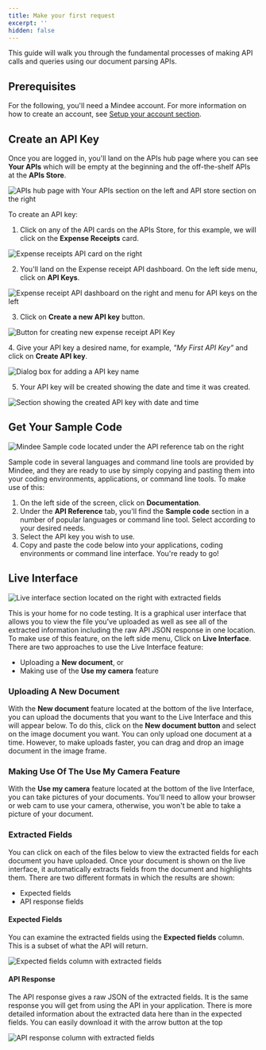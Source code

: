 ```yaml
---
title: Make your first request
excerpt: ''
hidden: false
---
```


This guide will walk you through the fundamental processes of making API calls and queries using our document parsing APIs.

## Prerequisites
For the following, you'll need a Mindee account. For more information on how to create an account, see [Setup your account section](https://developers.mindee.com/docs/setup-your-account).

## Create an API Key
Once you are logged in, you'll land on the APIs hub page where you can see **Your APIs** which will be empty at the beginning and the off-the-shelf APIs at the **APIs Store**. 

![APIs hub page with Your APIs section on the left and API store section on the right](https://files.readme.io/6345e3a-api-hub-page.png "create an api key")

To create an API key: 

1. Click on any of the API cards on the APIs Store, for this example, we will click on the **Expense Receipts** card. 

![Expense receipts API card on the right](https://files.readme.io/f111f5b-Screenshot_2021-12-02_at_18.05.20.png "create an api key")

2. You'll land on the Expense receipt API dashboard. On the left side menu, click on **API Keys**.

![Expense receipt API dashboard on the right and menu for API keys on the left](https://files.readme.io/6c0cb60-api-dashboard1.png "api dashboard")

3. Click on **Create a new API key** button.

![Button for creating new expense receipt API Key](https://files.readme.io/86f4f94-Screenshot_2021-12-02_at_18.19.19.png "api keys")

4. Give your API key a desired name, for example, _"My First API Key"_ and click on **Create API key**.

![Dialog box for adding a API key name](https://files.readme.io/42c7047-api-key-name.png "api keys")

5. Your API key will be created showing the date and time it was created.

![Section showing the created API key with date and time](https://files.readme.io/7a51fcd-created-api.png "created api keys")

## Get Your Sample Code
![Mindee Sample code located under the API reference tab on the right](https://files.readme.io/424a9f3-expense-reciept-sample-code.png "sample code")

Sample code in several languages and command line tools are provided by Mindee, and they are ready to use by simply copying and pasting them into your coding environments, applications, or command line tools. To make use of this:

1. On the left side of the screen, click on **Documentation**.
2. Under the **API Reference** tab, you'll find the **Sample code** section in a number of popular languages or command line tool. Select according to your desired needs.
3. Select the API key you wish to use.
4. Copy and paste the code below into your applications, coding environments or command line interface. You're ready to go!

## Live Interface
![Live interface section located on the right with extracted fields](https://files.readme.io/2e3e774-Screenshot_2022-01-08_at_01.02.01.png "live interface")

This is your home for no code testing. It is a graphical user interface that allows you to view the file you've uploaded as well as see all of the extracted information including the raw API JSON response in one location. To make use of this feature, on the left side menu, Click on **Live Interface**. There are two approaches to use the Live Interface feature:
- Uploading a **New document**, or
- Making use of the **Use my camera** feature

### Uploading A New Document
With the **New document** feature located at the bottom of the live Interface, you can upload the documents that you want to the Live Interface and this will appear below. To do this, click on the **New document button** and select on the image document you want. You can only upload one document at a time. However, to make uploads faster, you can drag and drop an image document in the image frame.

### Making Use Of The Use My Camera Feature
With the **Use my camera** feature located at the bottom of the live Interface, you can take pictures of your documents. You'll need to allow your browser or web cam to use your camera, otherwise, you won't be able to take a picture of your document. 

### Extracted Fields
You can click on each of the files below to view the extracted fields for each document you have uploaded. Once your document is shown on the live interface, it automatically extracts fields from the document and highlights them. There are two different formats in which the results are shown:
- Expected fields
- API response fields

#### Expected Fields
You can examine the extracted fields using the **Expected fields** column. This is a subset of what the API will return.

![Expected fields column with extracted fields](https://files.readme.io/8a451d6-expected-field.png "extracted fields")

#### API Response
The API response gives a raw JSON of the extracted fields. It is the same response you will get from using the API in your application. There is more detailed information about the extracted data here than in the expected fields. You can easily download it with the arrow button at the top

![API response column with extracted fields](https://files.readme.io/5891586-api-response.png "extracted fields")

